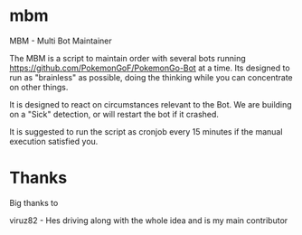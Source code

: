 # mbm
MBM - Multi Bot Maintainer

The MBM is a script to maintain order with several bots running https://github.com/PokemonGoF/PokemonGo-Bot at a time.
Its designed to run as "brainless" as possible, doing the thinking while you can concentrate on other things.

It is designed to react on circumstances relevant to the Bot. We are building on a "Sick" detection, or will restart the bot if it crashed.

It is suggested to run the script as cronjob every 15 minutes if the manual execution satisfied you.

# Thanks

Big thanks to

viruz82 - Hes driving along with the whole idea and is my main contributor

